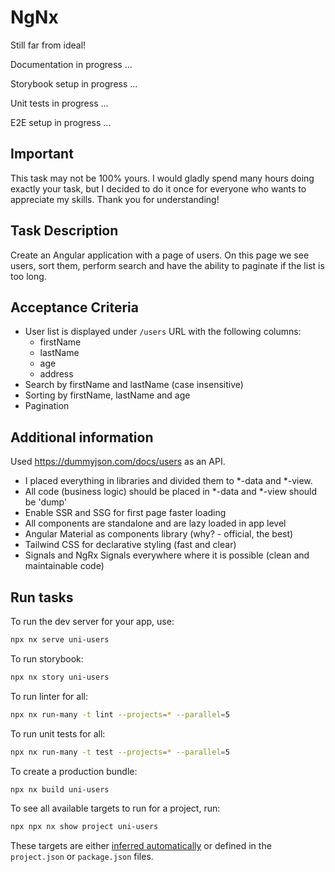 # NgNx

Still far from ideal!

Documentation in progress ...

Storybook setup in progress ...

Unit tests in progress ...

E2E setup in progress ...

## Important

This task may not be 100% yours. I would gladly spend many hours doing exactly your task, but I decided to do it once for everyone who wants to appreciate my skills. Thank you for understanding!

## Task Description

Create an Angular application with a page of users. On this page we see users, sort them, perform search and have the ability to paginate if the list is too long.

## Acceptance Criteria

- User list is displayed under `/users` URL with the following columns:
  - firstName
  - lastName
  - age
  - address
- Search by firstName and lastName (case insensitive)
- Sorting by firstName, lastName and age
- Pagination

## Additional information

Used https://dummyjson.com/docs/users as an API.

- I placed everything in libraries and divided them to *-data and *-view.
- All code (business logic) should be placed in *-data and *-view should be 'dump'
- Enable SSR and SSG for first page faster loading
- All components are standalone and are lazy loaded in app level
- Angular Material as components library (why? - official, the best)
- Tailwind CSS for declarative styling (fast and clear)
- Signals and NgRx Signals everywhere where it is possible (clean and maintainable code)

## Run tasks

To run the dev server for your app, use:

```sh
npx nx serve uni-users
```

To run storybook:

```sh
npx nx story uni-users
```

To run linter for all:

```sh
npx nx run-many -t lint --projects=* --parallel=5
```

To run unit tests for all:

```sh
npx nx run-many -t test --projects=* --parallel=5
```

To create a production bundle:

```sh
npx nx build uni-users
```

To see all available targets to run for a project, run:

```sh
npx npx nx show project uni-users
```

These targets are either [inferred automatically](https://nx.dev/concepts/inferred-tasks?utm_source=nx_project&utm_medium=readme&utm_campaign=nx_projects) or defined in the `project.json` or `package.json` files.
